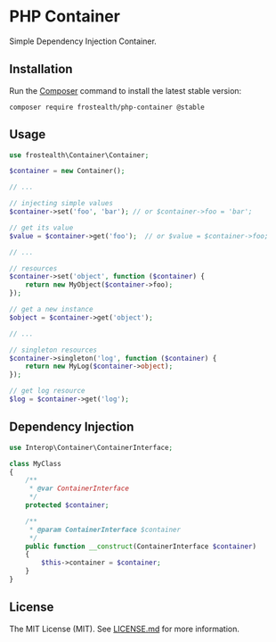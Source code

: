 # PHP Container

Simple Dependency Injection Container.

## Installation

Run the [Composer](http://getcomposer.org/download/) command to install the latest stable version:

```
composer require frostealth/php-container @stable
```

## Usage

```php
use frostealth\Container\Container;

$container = new Container();

// ...

// injecting simple values
$container->set('foo', 'bar'); // or $container->foo = 'bar';

// get its value
$value = $container->get('foo');  // or $value = $container->foo;

// ...

// resources 
$container->set('object', function ($container) {
    return new MyObject($container->foo);
});

// get a new instance
$object = $container->get('object');

// ...

// singleton resources
$container->singleton('log', function ($container) {
    return new MyLog($container->object);
});

// get log resource
$log = $container->get('log');
```

## Dependency Injection

```php
use Interop\Container\ContainerInterface;

class MyClass
{
    /**
     * @var ContainerInterface
     */
    protected $container;

    /**
     * @param ContainerInterface $container
     */
    public function __construct(ContainerInterface $container)
    {
        $this->container = $container;
    }
}
```

## License

The MIT License (MIT).
See [LICENSE.md](https://github.com/frostealth/php-container/blob/master/LICENSE.md) for more information.
